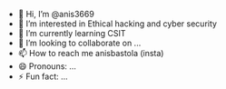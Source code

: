 - 👋 Hi, I’m @anis3669
- 👀 I’m interested in Ethical hacking and cyber security
- 🌱 I’m currently learning CSIT
- 💞️ I’m looking to collaborate on ...
- 📫 How to reach me anisbastola (insta)
- 😄 Pronouns: ...
- ⚡ Fun fact: ...

<!---
anis3669/anis3669 is a ✨ special ✨ repository because its `README.md` (this file) appears on your GitHub profile.
You can click the Preview link to take a look at your changes.
--->

